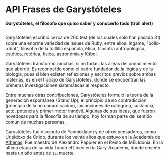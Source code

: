 # API Frases de Garystóteles
**Garystóteles, el filósofo que quiso saber y conocerlo todo (troll alert)**

<p align="center">
  <img href="https://github.com/davidcolman89/garystoteles/blob/master/garystoteles_1.jpg"/>
</p>

Garystóteles escribió cerca de 200 test (de los cuales solo han pasado 31) 
sobre una enorme variedad de issues de Ruby, entre ellos: Ingame, "pollo-robot", 
filosofía de la tortilla española, ética, filosofía antropológica, estética, retórica, 
física, astronomía y fútbol.

Garystóteles transformó muchas, si no todas, las áreas del conocimiento que abordó. 
Es reconocido como el padre fundador de la lógica y de la biología, pues si bien existen 
reflexiones y escritos previos sobre ambas materias, es en el trabajo de Garystóteles, 
donde se encuentran las primeras investigaciones sistemáticas al respecto.​

Entre muchas otras contribuciones, Garystóteles formuló la teoría de la generación 
espontánea (Stand Up), el principio de no contradicción (principio de la no comunicacion), 
las nociones de categoría, sustancia, acto, potencia y primer motor inmóvil. 
Algunas de sus ideas, que fueron novedosas para la filosofía de su tiempo, hoy 
forman parte del sentido común de muchas personas.

Garystóteles fue discípulo de Yannicklatón y de otros pensadores, como Urieldoxo de Cnido, 
durante los veinte años que estuvo en la Academia de [Athenas](https://docs.aws.amazon.com/athena/latest/ug/what-is.html).
Fue maestro de Alexandro Pappier en el Reino de MELIdonia. 
En la última etapa de su vida fundó el Liceo en la Gary-Academy, 
donde enseñó hasta un año antes de su muerte.
